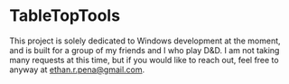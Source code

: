 # TableTopTools
This project is solely dedicated to Windows development at the moment, and is built for a group of my friends and I who play D&D. I am not taking many requests at this time, but if you would like to reach out, feel free to anyway at ethan.r.pena@gmail.com.
